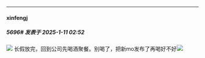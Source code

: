﻿
*****

####  xinfengj  
##### 5696#       发表于 2025-1-11 02:52

<img src="https://p.sda1.dev/21/a5e6395f5637ed28266aac0520683135/CMP_20250111025111403.jpg" referrerpolicy="no-referrer">
长假放完，回到公司先喝酒聚餐。别喝了，把新mo发布了再喝好不好<img src="https://static.saraba1st.com/image/smiley/face2017/068.png" referrerpolicy="no-referrer">


